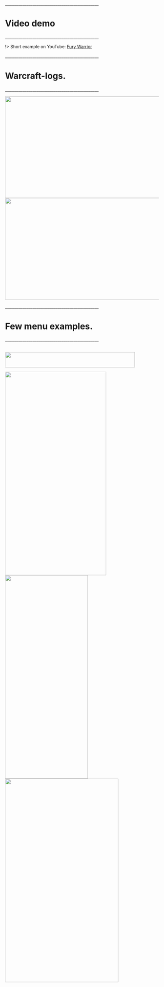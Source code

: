 
<p>________________________________________________</p> 

# Video demo

<p>________________________________________________</p> 

!> Short example on YouTube: <a href="//youtu.be/78ifIX1qePk">Fury Warrior</a>






<p>________________________________________________</p> 

# Warcraft-logs.

<p>________________________________________________</p> 


<img src="https://i.imgur.com/CrYJzPR.png" width="663" height="331"> <img src="https://i.imgur.com/lgmZwf1.png" width="663" height="331">




<p>________________________________________________</p> 

# Few menu examples.

<p>________________________________________________</p> 


<br><img src="https://i.imgur.com/guOdLUM.png" width="425" height="50"></br>


<img src="https://i.imgur.com/NtkCvLl.png" width="331" height="663">

<img src="https://i.imgur.com/YeMim36.png" width="271" height="663">

<img src="https://i.imgur.com/sGX9j2A.png" width="371" height="663">

